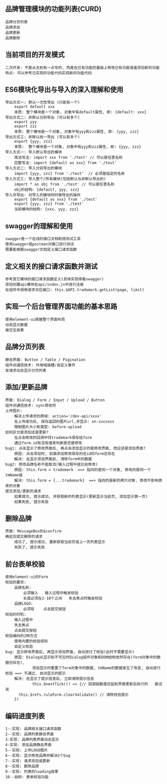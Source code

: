 ## 品牌管理模块的功能列表(CURD)
	品牌分页列表
	品牌添加
	品牌更新
	品牌删除

## 当前项目的开发模式
	二次开发: 不是从无到有一点写的, 而是在已有功能的基础上修改已有功能或者添加新的功能 
	特点: 可以参考已实现的功能代码实现新的功能代码

## ES6模块化导出与导入的深入理解和使用
	导出方式一: 默认一次性导出 (只能有一个)
		export default xxx
		本质: 整个模块是一个对象, 对象中有default属性, 即: {default: xxx}
	导出方式二: 非默认分别导出 (可以有多个)
		export yyy
		export zzz
		本质: 整个模块是一个对象, 对象中有yyy和zzz属性, 即: {yyy, zzz}
	导出方式三: 非默认统一导出 (可以有多个)
		export {yyy, zzz}
		本质:  整个模块是一个对象, 对象中有yyy和zzz属性, 即: {yyy, zzz}  
	导入方式一: 导入默认导出的模块
		简洁写法: import xxx from './test' // 可以是任意名称
		完整写法: import {default as xxx} from './test'
	导入方式二: 导入分别导出的模块
		import {yyy, zzz} from './test'  // 必须是指定的名称
	导入方式三: 导入整个/所有模块(包括默认与非默认导出的)
		import * as obj from './test' // 可以是任意名称
		obj的结构: {default, yyy, zzz}
	导入并导出: 对导入的模块同时做导出的操作
		export {default as xxx} from './test'
		export {yyy, zzz} from './test'
		当前模块的结构: {xxx, yyy, zzz}

## swagger的理解和使用
	swagger是一个在线的接口文档和掊测试工具
	使用swagger或postman对接口进行测试
	需要能根据swagger文档定义接口请求函数

## 定义相关的接口请求函数并测试
	参考其它模块的接口请求函数定义(具体实现得看swagger)
	添加创建api模块在api/index.js中进行注册
	在组件中调用请求对应接口: this.$API.trademark.getList(page, limit)

## 实现一个后台管理界面功能的基本思路
	使用element-ui搭建整个界面布局
	动态显示数据
	做交互效果

## 品牌分页列表
	静态界面: Button / Table / Pigination
	组件间通信技术: 作用域插槽/自定义事件
	发请求动态显示分页列表

## 添加/更新品牌
	界面: Dialog / Form / Input / Upload / Button
	组件间通信技术: sync修改符
	上传图片:
		解决上传请求的跨域: action='/dev-api/xxxx'
		在上传成功后, 保存返回的图片url,并显示: on-success
		限制图片大小和类型: before-upload
	如何区分是添加还是更新?
		在点击修改的回调中将trademark保存给form
		通过form.id有没有值来判断是否是修改
	bug1: 点击显示了修改界面后, 再点击添加显示的是修改界面, 而应该是添加界面?
		原因: 点击添加时, 前面添加修改保存的还id的form还存在
		解决: 在显示添加界面前, 清除form中的数据
	bug2: 修改品牌名称不能取消(输入过程中就已经修改)
		原因: this.form = trademark  ==> 指向的是同一个对象, 修改的是同一个tmName值
		解决: this.form = {...trademark}  ==> 指向的是新的拷贝对象, 修改不影响原来的对象
	提交添加/更新的请求
		如果成功, 提示成功, 并获取新的列表显示(更新显示当前页, 添加显示第一页)
		如果失败, 提示失败

## 删除品牌
	界面: MessageBox的$confirm
	确定后提交删除的请求
		成功了, 提示成功, 重新获取当前页或上一页列表显示
		失败了, 提示失败

## 前台表单校验
	使用element-ui的Form
	校验的要求:
		品牌名称:
			必须输入   输入过程中触发校验
			长度必须在2-10个之间   失去焦点时触发校验
		品牌LOGO:
			必须有    点击提交按钮
	校验的时机:
		输入过程中
		失去焦点
		点击提交按钮
	校验编码的2种方式
		使用内置的校验规则
		自定义校验
	bug: 显示修改界面后, 再显示添加界面, 自动进行了校验(此时不需要显示)
		原因: Dialog从显示到不可见时Dialog组件对象和DOM结构依然存在(form对象中的数据也存在), 
				添加显示时重置了form对象中的数据, tmName的数据发生了改变, 自动进行校验 ==> 不通过, 自动显示的提示
		解决: 在显示了提示信息后, 立即清除提示信息
				this.$nextTick(() => {// 回调函数是迟延到界面更新后执行的   面试说
          this.$refs.ruleForm.clearValidate() // 清除校验提示
        })

## 编码进度列表
	1--实现: 品牌相关接口请求函数
	2--实现: 品牌列表静态界面
	3-实现: 品牌列表界面动态显示
	4-实现: 添加品牌静态界面
	5--实现: 上传LOGO图片
	6--实现: 显示修改品牌并解决2个bug
	7--实现: 请求添加或更新
	8--实现: 删除品牌
	9--实现: 列表的loading效果
	10--自研: 表单校验功能

